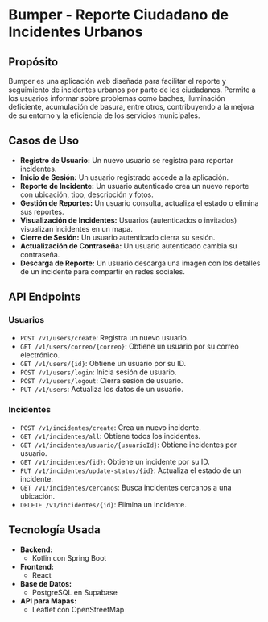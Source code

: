 # Bumper - Reporte Ciudadano de Incidentes Urbanos

## Propósito

Bumper es una aplicación web diseñada para facilitar el reporte y seguimiento de incidentes urbanos por parte de los ciudadanos. Permite a los usuarios informar sobre problemas como baches, iluminación deficiente, acumulación de basura, entre otros, contribuyendo a la mejora de su entorno y la eficiencia de los servicios municipales.

## Casos de Uso

*   **Registro de Usuario:** Un nuevo usuario se registra para reportar incidentes.
*   **Inicio de Sesión:** Un usuario registrado accede a la aplicación.
*   **Reporte de Incidente:** Un usuario autenticado crea un nuevo reporte con ubicación, tipo, descripción y fotos.
*   **Gestión de Reportes:** Un usuario consulta, actualiza el estado o elimina sus reportes.
*   **Visualización de Incidentes:** Usuarios (autenticados o invitados) visualizan incidentes en un mapa.
*   **Cierre de Sesión:** Un usuario autenticado cierra su sesión.
*   **Actualización de Contraseña:** Un usuario autenticado cambia su contraseña.
*   **Descarga de Reporte:** Un usuario descarga una imagen con los detalles de un incidente para compartir en redes sociales.

## API Endpoints

### Usuarios

*   `POST /v1/users/create`: Registra un nuevo usuario.
*   `GET /v1/users/correo/{correo}`: Obtiene un usuario por su correo electrónico.
*   `GET /v1/users/{id}`: Obtiene un usuario por su ID.
*   `POST /v1/users/login`: Inicia sesión de usuario.
*   `POST /v1/users/logout`: Cierra sesión de usuario.
*   `PUT /v1/users`: Actualiza los datos de un usuario.

### Incidentes

*   `POST /v1/incidentes/create`: Crea un nuevo incidente.
*   `GET /v1/incidentes/all`: Obtiene todos los incidentes.
*   `GET /v1/incidentes/usuario/{usuarioId}`: Obtiene incidentes por usuario.
*   `GET /v1/incidentes/{id}`: Obtiene un incidente por su ID.
*   `PUT /v1/incidentes/update-status/{id}`: Actualiza el estado de un incidente.
*   `GET /v1/incidentes/cercanos`: Busca incidentes cercanos a una ubicación.
*   `DELETE /v1/incidentes/{id}`: Elimina un incidente.

## Tecnología Usada

*   **Backend:**
    *   Kotlin con Spring Boot
*   **Frontend:**
    *   React
*   **Base de Datos:**
    *   PostgreSQL en Supabase
*   **API para Mapas:**
    *   Leaflet con OpenStreetMap
